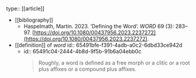 type:: [[article]]

- [[bibliography]]
	- Haspelmath, Martin. 2023. ‘Defining the Word’. *WORD* 69 (3): 283–97. [https://doi.org/10.1080/00437956.2023.2237272](https://doi.org/10.1080/00437956.2023.2237272).
- [[definition]] of *word*
  id:: 65491bfe-f391-4adb-a0c2-6dbd33ce942d
	- id:: 65491c04-2444-4b8d-9f5b-91b6a04ebb0c
	  > Roughly, a word is defined as a free morph or a clitic or a root plus affixes or a compound plus affixes.